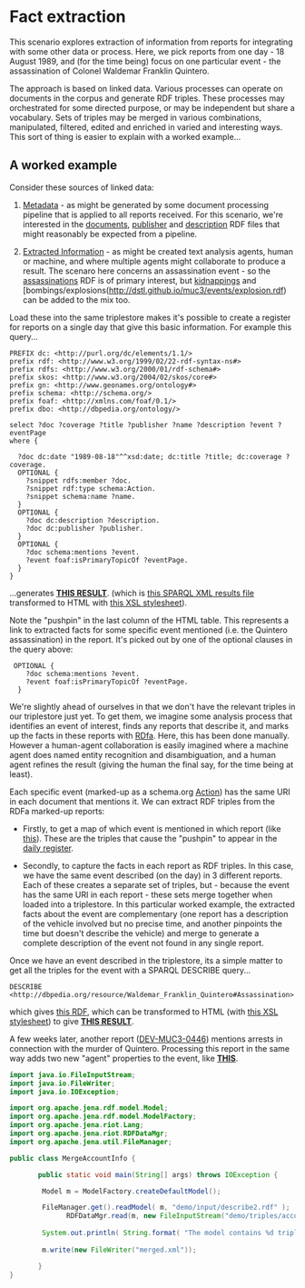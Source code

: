 # Fact extraction

This scenario explores extraction of information from reports for integrating with some other data or process. Here, we pick reports from one day - 18 August 1989, and (for the time being) focus on one particular event - the assassination of Colonel Waldemar Franklin Quintero.

The approach is based on linked data. Various processes can operate on documents in the corpus and generate RDF triples. These processes may orchestrated for some directed purpose, or may be independent but share a vocabulary. Sets of triples may be merged in various combinations, manipulated, filtered, edited and enriched in varied and interesting ways. This sort of thing is easier to explain with a worked example...

## A worked example

Consider these sources of linked data:

1. [Metadata](https://github.com/dstl/muc3/wiki/Metadata) - as might be generated by some document processing pipeline that is applied to all reports received. For this scenario, we're interested in the [documents](http://dstl.github.io/muc3/metadata/documents.rdf), [publisher](http://dstl.github.io/muc3/metadata/publisher.rdf) and [description](http://dstl.github.io/muc3/metadata/description.rdf) RDF files that might reasonably be expected from a pipeline.

2. [Extracted Information](https://github.com/dstl/muc3/wiki/Extracted-Information) - as might be created text analysis agents, human or machine, and where multiple agents might collaborate to produce a result. The scenaro here concerns an assassination event - so the [assassinations](http://dstl.github.io/muc3/events/assassination.rdf) RDF is of primary interest, but [kidnappings](http://dstl.github.io/muc3/events/kidnap.rdf) and [bombings/explosions(http://dstl.github.io/muc3/events/explosion.rdf) can be added to the mix too. 

Load these into the same triplestore makes it's possible to create a register for reports on a single day that give this basic information. For example this query...

```
PREFIX dc: <http://purl.org/dc/elements/1.1/>
prefix rdf: <http://www.w3.org/1999/02/22-rdf-syntax-ns#>
prefix rdfs: <http://www.w3.org/2000/01/rdf-schema#>
prefix skos: <http://www.w3.org/2004/02/skos/core#>
prefix gn: <http://www.geonames.org/ontology#>
prefix schema: <http://schema.org/>
prefix foaf: <http://xmlns.com/foaf/0.1/>
prefix dbo: <http://dbpedia.org/ontology/>

select ?doc ?coverage ?title ?publisher ?name ?description ?event ?eventPage
where {

  ?doc dc:date "1989-08-18"^^xsd:date; dc:title ?title; dc:coverage ?coverage.
  OPTIONAL {
    ?snippet rdfs:member ?doc.
    ?snippet rdf:type schema:Action.
    ?snippet schema:name ?name.
  }
  OPTIONAL {
    ?doc dc:description ?description.
    ?doc dc:publisher ?publisher.
  }
  OPTIONAL {
    ?doc schema:mentions ?event.
    ?event foaf:isPrimaryTopicOf ?eventPage.
  }
}
```

...generates **[THIS RESULT](http://dstl.github.io/muc3/demo/daily.html)**. (which is [this SPARQL XML results file](input/query.srx) transformed to HTML with [this XSL stylesheet](xsl/query-html.xsl)).

Note the "pushpin" in the last column of the HTML table. This represents a link to extracted facts for some specific event mentioned (i.e. the Quintero assassination) in the report. It's picked out by one of the optional clauses in the query above:

```
 OPTIONAL {
    ?doc schema:mentions ?event.
    ?event foaf:isPrimaryTopicOf ?eventPage.
  }
```

We're slightly ahead of ourselves in that we don't have the relevant triples in our triplestore just yet. To get them, we imagine some analysis process that identifies an event of interest, finds any reports that describe it, and marks up the facts in these reports with [RDfa](https://github.com/dstl/muc3/wiki/Rdfa). Here, this has been done manually. However a human-agent collaboration is easily imagined where a machine agent does named entity recognition and disambiguation, and a human agent refines the result (giving the human the final say, for the time being at least).

Each specific event (marked-up as a schema.org [Action](https://schema.org/Action)) has the same URI in each document that mentions it. We can extract RDF triples from the RDFa marked-up reports:

* Firstly, to get a map of which event is mentioned in which report (like [this](triples/mentions_ttl.txt)). These are the triples that cause the "pushpin" to appear in the [daily register](http://dstl.github.io/muc3/demo/daily.html).

* Secondly, to capture the facts in each report as RDF triples. In this case, we have the same event described (on the day) in 3 different reports. Each of these creates a separate set of triples, but - because the event has the same URI in each report - these sets merge together when loaded into a triplestore. In this particular worked example, the extracted facts about the event are complementary (one report has a description of the vehicle involved but no precise time, and another pinpoints the time but doesn't describe the vehicle) and merge to generate a complete description of the event not found in any single report. 

Once we have an event described in the triplestore, its a simple matter to get all the triples for the event with a SPARQL DESCRIBE query...
  
 ```
DESCRIBE <http://dbpedia.org/resource/Waldemar_Franklin_Quintero#Assassination>
 ```
which gives [this RDF](input/describe1.rdf), which can be transformed to HTML (with [this XSL stylesheet](xsl/describe-html.xsl)) to give **[THIS RESULT](http://dstl.github.io/muc3/demo/event_quintero1.html)**.

A few weeks later, another report ([DEV-MUC3-0446](http://dstl.github.io/muc3/dev/DEV-MUC3-0446.xhtml)) mentions arrests in connection with the murder of Quintero. Processing this report in the same way adds two new "agent" properties to the event, like **[THIS](http://dstl.github.io/muc3/demo/event_quintero1.html)**.

```java
import java.io.FileInputStream;
import java.io.FileWriter;
import java.io.IOException;

import org.apache.jena.rdf.model.Model;
import org.apache.jena.rdf.model.ModelFactory;
import org.apache.jena.riot.Lang;
import org.apache.jena.riot.RDFDataMgr;
import org.apache.jena.util.FileManager;

public class MergeAccountInfo {

       public static void main(String[] args) throws IOException {

        Model m = ModelFactory.createDefaultModel();

        FileManager.get().readModel( m, "demo/input/describe2.rdf" );
              RDFDataMgr.read(m, new FileInputStream("demo/triples/account_ttl.txt"), Lang.TTL);
        
        System.out.println( String.format( "The model contains %d triples", m.size() ) );
        
        m.write(new FileWriter("merged.xml"));

       }
}
```
